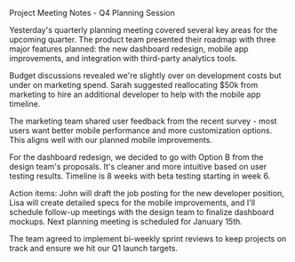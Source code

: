 Project Meeting Notes - Q4 Planning Session

Yesterday's quarterly planning meeting covered several key areas for the upcoming quarter. The product team presented their roadmap with three major features planned: the new dashboard redesign, mobile app improvements, and integration with third-party analytics tools.

Budget discussions revealed we're slightly over on development costs but under on marketing spend. Sarah suggested reallocating $50k from marketing to hire an additional developer to help with the mobile app timeline.

The marketing team shared user feedback from the recent survey - most users want better mobile performance and more customization options. This aligns well with our planned mobile improvements.

For the dashboard redesign, we decided to go with Option B from the design team's proposals. It's cleaner and more intuitive based on user testing results. Timeline is 8 weeks with beta testing starting in week 6.

Action items: John will draft the job posting for the new developer position, Lisa will create detailed specs for the mobile improvements, and I'll schedule follow-up meetings with the design team to finalize dashboard mockups. Next planning meeting is scheduled for January 15th.

The team agreed to implement bi-weekly sprint reviews to keep projects on track and ensure we hit our Q1 launch targets.
